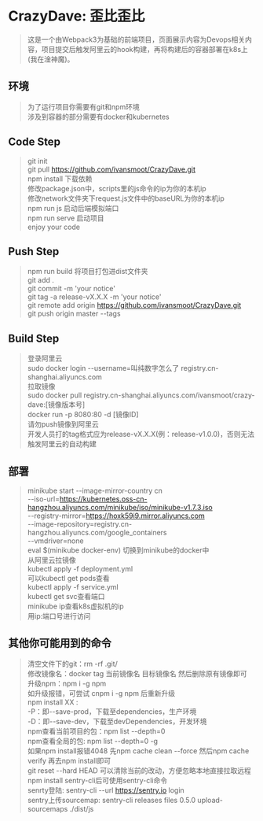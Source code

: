 # CrazyDave: 歪比歪比

> 这是一个由Webpack3为基础的前端项目，页面展示内容为Devops相关内容，项目提交后触发阿里云的hook构建，再将构建后的容器部署在k8s上(我在淦神魔)。

## 环境

> 为了运行项目你需要有git和npm环境</br>
> 涉及到容器的部分需要有docker和kubernetes

## Code Step
> git init </br>
> git pull https://github.com/ivansmoot/CrazyDave.git </br>
> npm install 下载依赖 </br>
> 修改package.json中，scripts里的js命令的ip为你的本机ip </br>
> 修改network文件夹下request.js文件中的baseURL为你的本机ip </br>
> npm run js 启动后端模拟端口 </br>
> npm run serve 启动项目 </br>
> enjoy your code

## Push Step
> npm run build 将项目打包进dist文件夹 </br>
> git add . </br>
> git commit -m 'your notice' </br>
> git tag -a release-vX.X.X -m 'your notice' </br>
> git remote add origin https://github.com/ivansmoot/CrazyDave.git </br>
> git push origin master --tags


## Build Step
> 登录阿里云 </br>
> sudo docker login --username=叫纯数字怎么了 registry.cn-shanghai.aliyuncs.com </br>
> 拉取镜像 </br>
> sudo docker pull registry.cn-shanghai.aliyuncs.com/ivansmoot/crazy-dave:[镜像版本号] </br>
> docker run -p 8080:80 -d [镜像ID] </br>
> 请勿push镜像到阿里云 </br>
> 开发人员打的tag格式应为release-vX.X.X(例：release-v1.0.0)，否则无法触发阿里云的自动构建

## 部署
> minikube start --image-mirror-country cn \
    --iso-url=https://kubernetes.oss-cn-hangzhou.aliyuncs.com/minikube/iso/minikube-v1.7.3.iso \
    --registry-mirror=https://hoxk59i9.mirror.aliyuncs.com \
    --image-repository=registry.cn-hangzhou.aliyuncs.com/google_containers \
    --vmdriver=none
> </br> eval $(minikube docker-env) 切换到minikube的docker中 </br>
> 从阿里云拉镜像 </br>
> kubectl apply -f deployment.yml </br>
> 可以kubectl get pods查看 </br>
> kubectl apply -f service.yml </br>
> kubectl get svc查看端口 </br>
> minikube ip查看k8s虚拟机的ip </br>
> 用ip:端口号进行访问

## 其他你可能用到的命令
> 清空文件下的git：rm -rf .git/ </br>
> 修改镜像名：docker tag 当前镜像名 目标镜像名 然后删除原有镜像即可 </br>
> 升级npm：npm i -g npm </br>
> 如升级报错，可尝试 cnpm i -g npm 后重新升级 </br>
> npm install XX : </br>
> -P：即--save-prod，下载至dependencies，生产环境 </br>
> -D：即--save-dev，下载至devDependencies，开发环境 </br>
> npm查看当前项目的包：npm list --depth=0 </br>
> npm查看全局的包: npm list --depth=0 -g </br>
> 如果npm install报错4048 先npm cache clean --force 然后npm cache verify 再去npm install即可 </br>
> git reset --hard HEAD 可以清除当前的改动，方便忽略本地直接拉取远程 </br>
> npm install sentry-cli后可使用sentry-cli命令 </br>
> senrty登陆: sentry-cli --url https://sentry.io login </br>
> sentry上传sourcemap: sentry-cli releases files 0.5.0 upload-sourcemaps ./dist/js </br>
